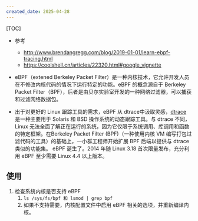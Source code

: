 ```yaml
---
created_date: 2025-04-28
---
```


[TOC]

- 参考

  - http://www.brendangregg.com/blog/2019-01-01/learn-ebpf-tracing.html
  - https://coolshell.cn/articles/22320.html#google_vignette

- eBPF（extened Berkeley Packet Filter）是一种内核技术，它允许开发人员在不修改内核代码的情况下运行特定的功能。eBPF 的概念源自于 Berkeley Packet Filter（BPF），后者是由贝尔实验室开发的一种网络过滤器，可以捕获和过滤网络数据包。

- 出于对更好的 Linux 跟踪工具的需求，eBPF 从 dtrace中汲取灵感，[dtrace](https://illumos.org/books/dtrace/chp-intro.html) 是一种主要用于 Solaris 和 BSD 操作系统的动态跟踪工具。与 dtrace 不同，Linux 无法全面了解正在运行的系统，因为它仅限于系统调用、库调用和函数的特定框架。在Berkeley Packet Filter (BPF)（一种使用内核 VM 编写打包过滤代码的工具）的基础上，一小群工程师开始扩展 BPF 后端以提供与 dtrace 类似的功能集。 eBPF 诞生了。2014 年随 Linux 3.18 首次限量发布，充分利用 eBPF 至少需要 Linux 4.4 以上版本。

## 使用

1. 检查系统内核是否支持 eBPF
   1. `ls /sys/fs/bpf 和 lsmod | grep bpf`
   2. 如果不支持需要，内核配置文件中启用 eBPF 相关的选项，并重新编译内核。
